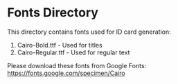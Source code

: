 # Fonts Directory

This directory contains fonts used for ID card generation:

1. Cairo-Bold.ttf - Used for titles
2. Cairo-Regular.ttf - Used for regular text

Please download these fonts from Google Fonts:
https://fonts.google.com/specimen/Cairo
